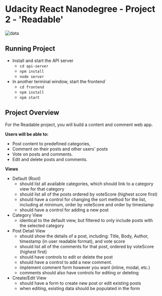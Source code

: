 # Udacity React Nanodegree - Project 2 - 'Readable'
![data](https://i.imgur.com/mPP5YN3.png)

## Running Project
* Install and start the API server
    - `cd api-server`
    - `npm install`
    - `node server`
* In another terminal window, start the frontend`
    - `cd frontend`
    - `npm install`
    - `npm start`
## Project Overview
For the Readable project, you will build a content and comment web app. 

**Users will be able to:**
* Post content to predefined categories, 
* Comment on their posts and other users' posts
* Vote on posts and comments. 
* Edit and delete posts and comments.

**Views**
* Default (Root)
    * should list all available categories, which should link to a category view for that category
    * should list all of the posts ordered by voteScore (highest score first)
    * should have a control for changing the sort method for the list, including at minimum, order by voteScore and order by timestamp
    * should have a control for adding a new post
* Category View
    * identical to the default view, but filtered to only include posts with the selected category
* Post Detail View
    * should show the details of a post, including: Title, Body, Author, timestamp (in user readable format), and vote score
    * should list all of the comments for that post, ordered by voteScore (highest first)
    * should have controls to edit or delete the post
    * should have a control to add a new comment.
    * implement comment form however you want (inline, modal, etc.)
    * comments should also have controls for editing or deleting
* Create/Edit View
    * should have a form to create new post or edit existing posts
    * when editing, existing data should be populated in the form
